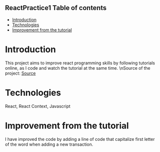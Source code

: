 
## ReactPractice1 Table of contents
* [Introduction](#introduction)
* [Technologies](#technologies)
* [Improvement from the tutorial](#Improvement-from-the-tutorial)

# Introduction
This project aims to improve react programming skills by following tutorials online, as I code and watch the tutorial at the same time.
\nSource of the project: [Source](https://www.youtube.com/watch?v=XuFDcZABiDQ&list=PLillGF-RfqbY3c2r0htQyVbDJJoBFE6Rb&ab_channel=TraversyMedia)

# Technologies
React, React Context, Javascript

# Improvement from the tutorial

I have improved the code by adding a line of code that capitalize first letter of the word when adding a new transaction.